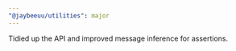 ```yaml
---
"@jaybeeuu/utilities": major
---
```


Tidied up the API and improved message inference for assertions.
